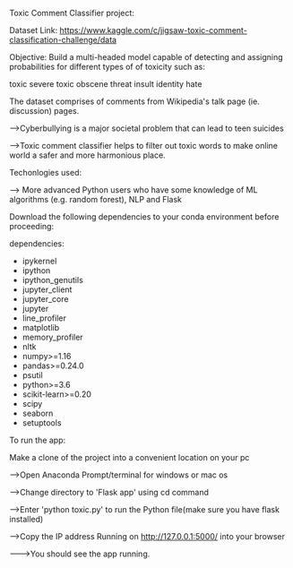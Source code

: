 Toxic Comment Classifier project:

Dataset Link:
https://www.kaggle.com/c/jigsaw-toxic-comment-classification-challenge/data

Objective:
Build a multi-headed model capable of detecting and assigning probabilities for different types of of toxicity such as:

toxic
severe toxic
obscene
threat
insult
identity hate

The dataset comprises of comments from Wikipedia's talk page (ie. discussion) pages.


-->Cyberbullying is a major societal problem that can lead to teen suicides

-->Toxic comment classifier helps to filter out toxic words to make online
world a safer and more harmonious place.

Techonlogies used:

--> More advanced Python users who have some knowledge of ML
algorithms (e.g. random forest), NLP and Flask

Download the following dependencies to your conda environment before proceeding:

dependencies:
  - ipykernel
  - ipython
  - ipython_genutils
  - jupyter_client
  - jupyter_core
  - jupyter
  - line_profiler
  - matplotlib
  - memory_profiler
  - nltk
  - numpy>=1.16
  - pandas>=0.24.0
  - psutil
  - python>=3.6
  - scikit-learn>=0.20
  - scipy
  - seaborn
  - setuptools

  To run the app:

  Make a clone of the project into a convenient location on your pc


-->Open Anaconda Prompt/terminal for windows or mac os

-->Change directory to 'Flask app' using cd command

-->Enter 'python toxic.py' to run the Python file(make sure you have flask installed)

-->Copy the IP address Running on http://127.0.0.1:5000/ into your browser

--->You should see the app running.

